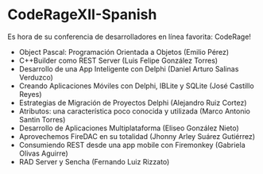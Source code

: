 # CodeRageXII-Spanish

Es hora de su conferencia de desarrolladores en línea favorita: CodeRage!

* Object Pascal: Programación Orientada a Objetos (Emilio Pérez)
* C++Builder como REST Server (Luis Felipe González Torres)
* Desarrollo de una App Inteligente con Delphi (Daniel Arturo Salinas Verduzco)
* Creando Aplicaciones Móviles con Delphi, IBLite y SQLite (​José Castillo Reyes​)
* Estrategias de Migración de Proyectos Delphi (Alejandro Ruiz Cortez)
* Atributos: una característica poco conocida y utilizada (Marco Antonio Santin Torres)
* Desarrollo de Aplicaciones Multiplataforma (Eliseo González Nieto)
* Aprovechemos FireDAC en su totalidad (Jhonny Arley Suárez Gutiérrez)
* Consumiendo REST desde una app mobile con Firemonkey (Gabriela Olivas Aguirre)
* RAD Server y Sencha (Fernando Luiz Rizzato)
